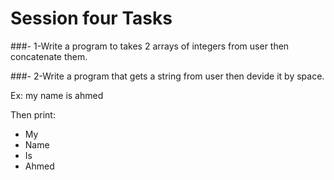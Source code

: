 # Session four Tasks

###- 1-Write a program to takes 2 arrays of integers from user then concatenate them.
  
###- 2-Write a program that gets a string from user then devide it by space.
  
 Ex: my name is ahmed 
 
Then print:

 - My
 - Name
 - Is
 - Ahmed
